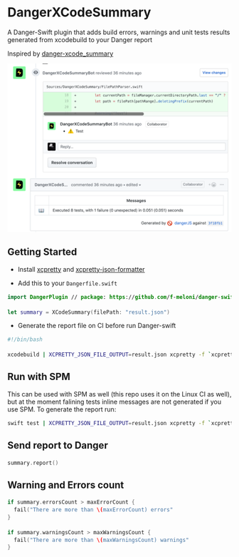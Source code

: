 # DangerXCodeSummary
A Danger-Swift plugin that adds build errors, warnings and unit tests results generated from xcodebuild to your Danger report

Inspired by [danger-xcode_summary](https://github.com/diogot/danger-xcode_summary)

![DangerXCodeSummary](Images/DangerXCodeSummary.png)

## Getting Started

- Install [xcpretty](https://github.com/supermarin/xcpretty) and 
[xcpretty-json-formatter](https://github.com/marcelofabri/xcpretty-json-formatter) 

- Add this to your `Dangerfile.swift`

```swift
import DangerPlugin // package: https://github.com/f-meloni/danger-swift-xcodesummary

let summary = XCodeSummary(filePath: "result.json")
```

- Generate the report file on CI before run Danger-swift
```bash
#!/bin/bash

xcodebuild | XCPRETTY_JSON_FILE_OUTPUT=result.json xcpretty -f `xcpretty-json-formatter`
```


## Run with SPM
This can be used with SPM as well (this repo uses it on the Linux CI as well), but at the moment falining tests inline messages are not generated if you use SPM.
To generate the report run:

```bash
swift test | XCPRETTY_JSON_FILE_OUTPUT=result.json xcpretty -f `xcpretty-json-formatter`
```

## Send report to Danger

```swift
summary.report()
```

## Warning and Errors count

```swift
if summary.errorsCount > maxErrorCount {
  fail("There are more than \(maxErrorCount) errors"
}

if summary.warningsCount > maxWarningsCount {
  fail("There are more than \(maxWarningsCount) warnings"
}
```
